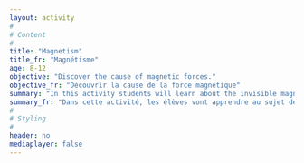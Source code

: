 ```yaml
---
layout: activity
#
# Content
#
title: "Magnetism"
title_fr: "Magnétisme"
age: 8-12
objective: "Discover the cause of magnetic forces."
objective_fr: "Découvrir la cause de la force magnétique"
summary: "In this activity students will learn about the invisible magnetic fields which are the reason behind why magnets attract or repel one another. They will use flakes of iron to visualize the magnetic field of a bar magnet. Then they will use a compass to determine the direction of the magnetic field and draw lines to represent it."
summary_fr: "Dans cette activité, les élèves vont apprendre au sujet des champ magnétique invisible qui expliquent pourquoi les aimants s'attirent ou se repoussent. Ils font utiliser des morceaux de fer pour visualiser le champ magnétique d'une barre aimanté. Ensuite, ils vont se servir d'une boussole afin de déterminer la direction du champ magnétique, puis ils vont dessiner des lignes qui représentent ce champ.  "
#
# Styling
#
header: no
mediaplayer: false
---
```

